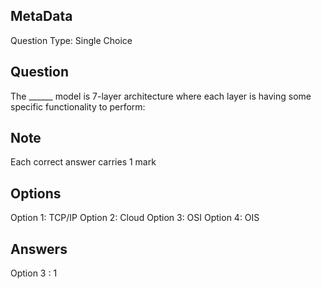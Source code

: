 ## MetaData
Question Type: Single Choice

## Question
The ______ model is 7-layer architecture where each layer is having some specific 
functionality to perform:

## Note
Each correct answer carries 1 mark

## Options
Option 1: TCP/IP
Option 2: Cloud
Option 3: OSI
Option 4: OIS

## Answers
Option 3 : 1
